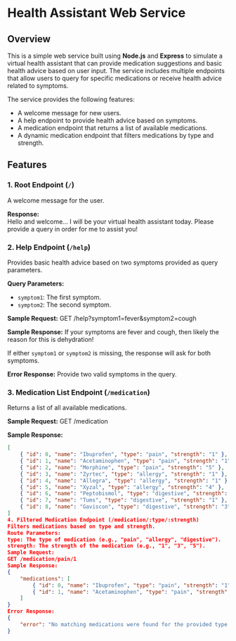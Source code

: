 # Health Assistant Web Service

## Overview

This is a simple web service built using **Node.js** and **Express** to simulate a virtual health assistant that can provide medication suggestions and basic health advice based on user input. The service includes multiple endpoints that allow users to query for specific medications or receive health advice related to symptoms.

The service provides the following features:

- A welcome message for new users.
- A help endpoint to provide health advice based on symptoms.
- A medication endpoint that returns a list of available medications.
- A dynamic medication endpoint that filters medications by type and strength.

## Features

### 1. **Root Endpoint (`/`)**  
A welcome message for the user.

**Response:**  
Hello and welcome... I will be your virtual health assistant today. Please provide a query in order for me to assist you!

### 2. **Help Endpoint (`/help`)**  
Provides basic health advice based on two symptoms provided as query parameters.

**Query Parameters:**
- `symptom1`: The first symptom.
- `symptom2`: The second symptom.

**Sample Request:**
GET /help?symptom1=fever&symptom2=cough

**Sample Response:**
If your symptoms are fever and cough, then likely the reason for this is dehydration!

If either `symptom1` or `symptom2` is missing, the response will ask for both symptoms.

**Error Response:**
Provide two valid symptoms in the query.

### 3. **Medication List Endpoint (`/medication`)**  
Returns a list of all available medications.

**Sample Request:**
GET /medication

**Sample Response:**
```json
[
    { "id": 0, "name": "Ibuprofen", "type": "pain", "strength": "1" },
    { "id": 1, "name": "Acetaminophen", "type": "pain", "strength": "1" },
    { "id": 2, "name": "Morphine", "type": "pain", "strength": "5" },
    { "id": 3, "name": "Zyrtec", "type": "allergy", "strength": "1" },
    { "id": 4, "name": "Allegra", "type": "allergy", "strength": "1" },
    { "id": 5, "name": "Xyzal", "type": "allergy", "strength": "4" },
    { "id": 6, "name": "Peptobismol", "type": "digestive", "strength": "1" },
    { "id": 7, "name": "Tums", "type": "digestive", "strength": "1" },
    { "id": 8, "name": "Gaviscon", "type": "digestive", "strength": "3" }
]
4. Filtered Medication Endpoint (/medication/:type/:strength)
Filters medications based on type and strength.
Route Parameters:
type: The type of medication (e.g., "pain", "allergy", "digestive").
strength: The strength of the medication (e.g., "1", "3", "5").
Sample Request:
GET /medication/pain/1
Sample Response:
{
    "medications": [
        { "id": 0, "name": "Ibuprofen", "type": "pain", "strength": "1" },
        { "id": 1, "name": "Acetaminophen", "type": "pain", "strength": "1" }
    ]
}
Error Response:
{
    "error": "No matching medications were found for the provided type and strength."
}
